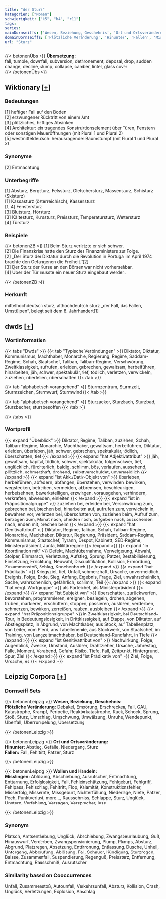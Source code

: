 ```yaml
---
title: "der Sturz"
kategorien: ["Nomen"]
schwierigkeit: ["k5", "h4", "r11"]
tags:
series:
mainDornseiffs: ['Wesen, Beziehung, Geschehnis', 'Ort und Ortsveränderung', 'Wollen und Handeln']
domainDornseiffs: ['Plötzliche Veränderung', 'Hinunter', 'Fallen', 'Misslingen']
url: "Sturz"
---
```


{{< betonenÜbs >}}
**Übersetzung:**  
fall, tumble, downfall, subversion, dethronement, deposal, drop, sudden change, decline, slump, collapse, camber, lintel, glass cover  
{{< /betonenÜbs >}}

## Wiktionary [[+](https://de.wiktionary.org/wiki/Sturz)]

### Bedeutungen
[1] heftiger Fall auf den Boden  
[2] erzwungener Rücktritt von einem Amt  
[3] plötzliches, heftiges Absinken  
[4] Architektur: ein tragendes Konstruktionselement über Türen, Fenstern oder sonstigen Maueröffnungen (mit Plural 1 und Plural 2)  
[5] westmitteldeutsch: herausragender Baumstumpf (mit Plural 1 und Plural 2)  

### Synonyme
[2] Entmachtung  

### Unterbegriffe
[1] Absturz, Bergsturz, Felssturz, Gletschersturz, Massensturz, Schisturz (Skisturz)  
[1] Kassasturz (österreichisch), Kassensturz  
[1, 4] Fenstersturz  
[3] Blutsturz, Hörsturz  
[3] Kältesturz, Kurssturz, Preissturz, Temperatursturz, Wettersturz  
[4] Türsturz  

### Beispiele
{{< betonenZB >}}
[1] Beim Sturz verletzte er sich schwer.  
[2] Die Finanzkrise hatte den Sturz des Finanzministers zur Folge.  
[2] „Der Sturz der Diktatur durch die Revolution in Portugal im April 1974 brachte den Gefangenen die Freiheit.“[2]  
[3] Der Sturz der Kurse an den Börsen war nicht vorhersehbar.  
[4] Über der Tür musste ein neuer Sturz eingebaut werden.  

{{< /betonenZB >}}
### Herkunft
mittelhochdeutsch sturz, althochdeutsch sturz „der Fall, das Fallen, Umstülpen“, belegt seit dem 8. Jahrhundert[1]  



## dwds [[+](https://www.dwds.de/wb/Sturz)]

### Wortinformation
{{< tabs "Dwds" >}}
{{< tab "Typische Verbindungen" >}}
Diktator, Diktatur, Kommunismus, Machthaber, Monarchie, Regierung, Regime, Saddam-Regime, Schah, Staatschef, Taliban, Taliban-Regime, Verschwörung, Zweitklassigkeit, aufrufen, erleiden, gebrechen, gewaltsam, herbeiführen, hinarbeiten, jäh, schwer, spektakulär, tief, tödlich, verletzen, verwickeln, zuziehen, überleben, überschatten
{{< /tab >}}

{{< tab "alphabetisch vorangehend" >}}
Sturmzentrum, Sturmzelt, Sturmzeichen, Sturmwurf, Sturmwind
{{< /tab >}}

{{< tab "alphabetisch vorangehend" >}}
Sturzacker, Sturzbach, Sturzbad, Sturzbecher, sturzbesoffen
{{< /tab >}}

{{< /tabs >}}

### Wortprofil
{{< expand "Überblick" >}} Diktator, Regime, Taliban, zuziehen, Schah, Taliban-Regime, Monarchie, Machthaber, gewaltsam, herbeiführen, Diktatur, erleiden, überleben, jäh, schwer, gebrechen, spektakulär, tödlich, überschatten, tief {{< /expand >}}
{{< expand "hat Adjektivattribut" >}} jäh, gewaltsam, kapital, tödlich, schwer, spektakulär, folgenschwer, tief, unglücklich, fürchterlich, baldig, schlimm, bös, verlaufen, aussehend, plötzlich, schmerzhaft, drohend, selbstverschuldet, unvermeidlich {{< /expand >}}
{{< expand "ist Akk./Dativ-Objekt von" >}} überleben, herbeiführen, abfedern, abfangen, überstehen, verwinden, bewirken, wegstecken, betreiben, vermeiden, abbremsen, beschleunigen, herbeisehnen, bewerkstelligen, erzwingen, vorausgehen, verhindern, verkraften, abwenden, einleiten {{< /expand >}}
{{< expand "ist in Präpositionalgruppe" >}} zuziehen bei, erleiden bei, Verschwörung zum, gebrechen bei, brechen bei, hinarbeiten auf, aufrufen zum, verwickeln in, bewahren vor, verletzen bei, überschatten von, zuziehen beim, Aufruf zum, beitragen zum, Monat nach, cheiden nach, aufgeben nach, ausscheiden nach, enden mit, brechen beim {{< /expand >}}
{{< expand "hat Genitivattribut" >}} Diktator, Regime, Taliban, Schah, Taliban-Regime, Monarchie, Machthaber, Diktatur, Regierung, Präsident, Saddam-Regime, Kommunismus, Staatschef, Tyrann, Despot, Kabinett, SED-Regime, Ministerpräsident, Junta, Militärregime {{< /expand >}}
{{< expand "in Koordination mit" >}} Defekt, Machtübernahme, Verweigerung, Abwahl, Stolper, Einmarsch, Verletzung, Aufstieg, Sprung, Patzer, Destabilisierung, Einsetzung, Errichtung, Neuwahl, Disqualifikation, Kollision, Ermordung, Zusammenstoß, Schlag, Knochenbruch {{< /expand >}}
{{< expand "hat Prädikativ" >}} Kriegsziel, tief, Unfall, schmerzhaft, Ursache, unvermeidlich, Ereignis, Folge, Ende, Sieg, Anfang, Ergebnis, Frage, Ziel, unwahrscheinlich, Sache, wahrscheinlich, gefährlich, schlimm, Teil {{< /expand >}}
{{< expand "hat vergl. Wortgruppe" >}} als Parteichef, als Ministerpräsident {{< /expand >}}
{{< expand "ist Subjekt von" >}} überschatten, zurückwerfen, bevorstehen, programmieren, ereignen, besiegeln, drohen, abgehen, trüben, markieren, erschüttern, stoppen, passieren, auslösen, verderben, schmerzen, bewirken, zerreißen, rauben, ausbleiben {{< /expand >}}
{{< expand "hat Präpositionalgruppe" >}} in Zweitklassigkeit, bei Deutschland-Tour, in Bedeutungslosigkeit, in Drittklassigkeit, auf Etappe, von Diktator, auf Abstiegsplatz, in Abgrund, von Machthaber, aus Stock, auf Tabellenplatz, von Leiter, vom Pferd, ans Tabellenende, aus Stockwerk, von Staatschef, im Training, von Langzeitmachthaber, bei Deutschland-Rundfahrt, in Tiefe {{< /expand >}}
{{< expand "ist Genitivattribut von" >}} Nachwirkung, Folge, Augenblick, Zwecke, Umstand, Auslöser, Drahtzieher, Ursache, Jahrestag, Falle, Moment, Vorabend, Gefahr, Risiko, Tiefe, Fall, Zeitpunkt, Hintergrund, Spur, Ziel {{< /expand >}}
{{< expand "ist Prädikativ von" >}} Ziel, Folge, Ursache, es {{< /expand >}}

## Leipzig Corpora [[+](https://corpora.uni-leipzig.de/en/res?word=Sturz&corpusId=deu_newscrawl-public_2018)]

### Dornseiff Sets
{{< betonenLeipzig >}}
**Wesen, Beziehung, Geschehnis:**  
**Plötzliche Veränderung:** Debakel, Empörung, Erschrecken, Fall, GAU, Katastrophe, Krampf, Peripetie, Reaktorkatastrophe, Ruck, Schock, Sprung, Stoß, Sturz, Umschlag, Umschwung, Umwälzung, Unruhe, Wendepunkt, Überfall, Überrumpelung, Übersetzung  

{{< /betonenLeipzig >}}


{{< betonenLeipzig >}}
**Ort und Ortsveränderung:**  
**Hinunter:** Abstieg, Gefälle, Niedergang, Sturz  
**Fallen:** Fall, Fehltritt, Patzer, Sturz  

{{< /betonenLeipzig >}}


{{< betonenLeipzig >}}
**Wollen und Handeln:**  
**Misslingen:** Ablösung, Abschiebung, Ausrutscher, Entmachtung, Enttarnung, Erfolglosigkeit, Fall, Fehleinschätzung, Fehlgeburt, Fehlgriff, Fehlpass, Fehlschlag, Fehltritt, Flop, Kalamität, Konstruktionsfehler, Misserfolg, Missernte, Missgeburt, Nichterfüllung, Niederlage, Niete, Patzer, Pech, Punktverlust, more..., Rausschmiss, Schlappe, Sturz, Unglück, Unstern, Verfehlung, Versagen, Versprecher, less  

{{< /betonenLeipzig >}}

### Synonym
Platsch, Amtsenthebung, Unglück, Abschiebung, Zwangsbeurlaubung, Guß, Hinauswurf, Verderben, Zwangspensionierung, Plump, Plumps, Absturz, Abgrund, Platzregen, Absetzung, Entthronung, Entlassung, Dusche, Unheil, Untergang, Abberufung, Ablösung, Fall, Schauer, Kündigung, Sturzregen, Baisse, Zusammenfall, Suspendierung, Regenguß, Preissturz, Entfernung, Entmachtung, Rausschmiß, Ausrutscher


### Similarity based on Cooccurrences
Unfall, Zusammenstoß, Autounfall, Verkehrsunfall, Absturz, Kollision, Crash, Unglück, Verletzungen, Explosion, Anschlag

